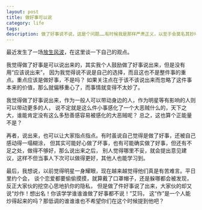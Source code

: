 ```yaml
---
layout: post
title: 做好事可以说
category: life
tags: 
description: 做了好事说不说，这是个问题……有时候我是那样严肃正义，以至于会莫名其妙地写这种文章┑(￣Д ￣)┍
---
```


最近发生了一场[放生风波](http://www.chinanews.com/yl/2014/02-18/5849065.shtml)，在这里谈一下自己的观点。

我觉得做了好事是可以说出来的，其实我个人鼓励做了好事说出来，但是没有用“应该说出来”，
因为我觉得说不说是自己的选择，而且这也不是整件事的重点。重点应该是做好事，不是吗？
如果关注点在于该不该说出来而忽略了这件事本来的价值，那么就偏移重心了，而事情就变得不太妙了。

我觉得做了好事说出来，作为一般人可以带动身边的人，作为明星等有影响的人则可以带动更多的人，
说不定就是这么件小事感化了一个大恶贼什么的，天下之大，谁能肯定没有这么多愁善感容易被感化的大恶贼呢？
总之，这也算个正能量不是？

再者，说出来，也可以让大家指点指点。有时虽说自己觉得是做了好事，还被自己感动得一塌糊涂，
但其实可能好心做了坏事，也有可能确实做了好事，但还有不足之处，做得不够好，那么说出来之后，
别人觉得哪里不妥，就会提出意见建议，这样不但当事人下次可以做得更好，其他人也能学习到。

最后，我想说，以前觉得明星一身耀眼，现在越来越觉得他们真是有苦难言。平日里约个会，
谈个恋爱都要偷偷摸摸，就算戴了口罩帽子，还是躲哪都会被发现，反正大家伙的挖空心思地扒你的隐私，
但是做了件好事说了出来，大家伙的却又说“炒作！想出名！你该学学谁谁谁做了好事都不说！”艾玛，
这“作”是一个人能炒得起来的吗？那低调的谁谁谁也不希望你们在这个时候提到他吧？

